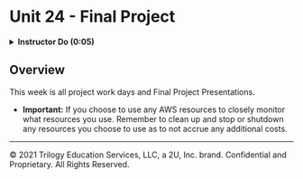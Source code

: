 # Unit 24 - Final Project

<details>
  <summary><strong>Instructor Do (0:05)</strong></summary>

* Learning doesn’t end at graduation. As the digital economy grows, so should you and your skills. Your career team has deep relationships with industry, and we know that employers value candidates who are lifelong learners.

* Instructors/TAs should send out the following link: [https://careernetwork.2u.com/?utm_medium=Academics&utm_source=boot_camp](https://careernetwork.2u.com/?utm_medium=Academics&utm_source=boot_camp)

* Pull up the Career Engagement Network site and show them how to access program specific resources.

* Remind students, our support doesn't end at the classroom door!

</details>

## Overview

This week is all project work days and Final Project Presentations.

* **Important:** If you choose to use any AWS resources to closely monitor what resources you use. Remember to clean up and stop or shutdown any resources you choose to use as to not accrue any additional costs.

---

© 2021 Trilogy Education Services, LLC, a 2U, Inc. brand. Confidential and Proprietary. All Rights Reserved.
